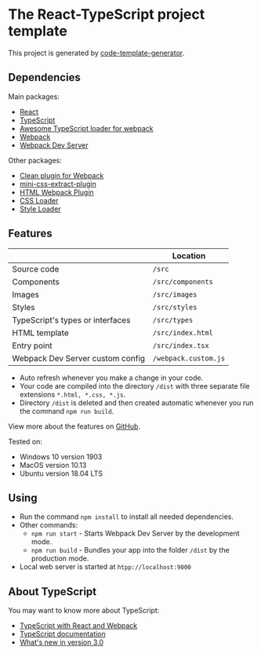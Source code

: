 # The React-TypeScript project template
This project is generated by [code-template-generator](https://www.npmjs.com/package/code-template-generator).

## Dependencies

Main packages:
* [React](https://reactjs.org/)
* [TypeScript](https://www.typescriptlang.org/docs/handbook/react-&-webpack.html)
* [Awesome TypeScript loader for webpack](https://github.com/s-panferov/awesome-typescript-loader)
* [Webpack](https://webpack.js.org/concepts/)
* [Webpack Dev Server](https://webpack.js.org/configuration/dev-server/)

Other packages:
* [Clean plugin for Webpack](https://github.com/johnagan/clean-webpack-plugin)
* [mini-css-extract-plugin](https://github.com/webpack-contrib/mini-css-extract-plugin)
* [HTML Webpack Plugin](https://github.com/jantimon/html-webpack-plugin)
* [CSS Loader](https://github.com/webpack-contrib/css-loader)
* [Style Loader](https://github.com/webpack-contrib/style-loader)

## Features

||Location|
|---|---|
|Source code|`/src`|
|Components|`/src/components`|
|Images|`/src/images`|
|Styles|`/src/styles`|
|TypeScript's types or interfaces|`/src/types`|
|HTML template|`/src/index.html`|
|Entry point|`/src/index.tsx`|
|Webpack Dev Server custom config|`/webpack.custom.js`|

* Auto refresh whenever you make a change in your code.
* Your code are compiled into the directory `/dist` with three separate file extensions `*.html, *.css, *.js`.
* Directory `/dist` is deleted and then created automatic whenever you run the command `npm run build`.

View more about the features on [GitHub](https://github.com/nguyenkhois/build-environments).

Tested on:
* Windows 10 version 1903
* MacOS version 10.13
* Ubuntu version 18.04 LTS

## Using
* Run the command `npm install` to install all needed dependencies.
* Other commands:
    * `npm run start` - Starts Webpack Dev Server by the development mode.
    * `npm run build` - Bundles your app into the folder `/dist` by the production mode.
* Local web server is started at `htpp://localhost:9000`

## About TypeScript

You may want to know more about TypeScript:
* [TypeScript with React and Webpack](https://www.typescriptlang.org/docs/handbook/react-&-webpack.html)
* [TypeScript documentation](https://www.typescriptlang.org/docs/handbook/release-notes/typescript-3-0.html)
* [What's new in version 3.0](https://blogs.msdn.microsoft.com/typescript/2018/07/30/announcing-typescript-3-0/)

